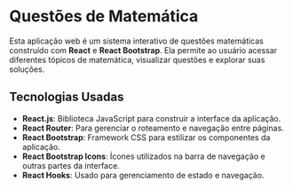 # Questões de Matemática

Esta aplicação web é um sistema interativo de questões matemáticas construído com **React** e **React Bootstrap**. Ela permite ao usuário acessar diferentes tópicos de matemática, visualizar questões e explorar suas soluções.

## Tecnologias Usadas

- **React.js**: Biblioteca JavaScript para construir a interface da aplicação.
- **React Router**: Para gerenciar o roteamento e navegação entre páginas.
- **React Bootstrap**: Framework CSS para estilizar os componentes da aplicação.
- **React Bootstrap Icons**: Ícones utilizados na barra de navegação e outras partes da interface.
- **React Hooks**: Usado para gerenciamento de estado e navegação.
